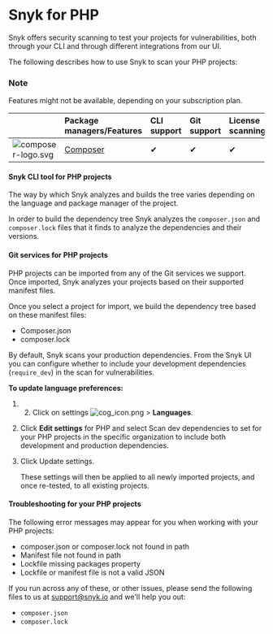 # Snyk for PHP

Snyk offers security scanning to test your projects for vulnerabilities, both through your CLI and through different integrations from our UI.

The following describes how to use Snyk to scan your PHP projects:

### Note

Features might not be available, depending on your subscription plan.

|  | Package managers/Features | CLI support | Git support | License scanning | Remediation | Runtime monitoring |
| :--- | :--- | :--- | :--- | :--- | :--- | :--- |
| ![composer-logo.svg](https://support.snyk.io/hc/article_attachments/360007258958/uuid-3415efde-9bfb-2b07-3781-8169e25a2fcd-en.png) | [Composer](https://getcomposer.org/) | ✔︎ | ✔︎ | ✔︎ |  |  |

#### Snyk CLI tool for PHP projects

The way by which Snyk analyzes and builds the tree varies depending on the language and package manager of the project.

In order to build the dependency tree Snyk analyzes the `composer.json` and `composer.lock` files that it finds to analyze the dependencies and their versions.

#### Git services for PHP projects

PHP projects can be imported from any of the Git services we support. Once imported, Snyk analyzes your projects based on their supported manifest files.

Once you select a project for import, we build the dependency tree based on these manifest files: 

* Composer.json
* composer.lock

By default, Snyk scans your production dependencies. From the Snyk UI you can configure whether to include your development dependencies \(`require_dev`\) in the scan for vulnerabilities.

**To update language preferences:** 

1. 2. Click on settings ![cog\_icon.png](https://support.snyk.io/hc/article_attachments/4402908592145/cog_icon.png) &gt;  **Languages**.
3. Click **Edit settings** for PHP and select Scan dev dependencies to set for your PHP projects in the specific organization to include both development and production dependencies.
4. Click Update settings.

   These settings will then be applied to all newly imported projects, and once re-tested, to all existing projects.

#### Troubleshooting for your PHP projects

The following error messages may appear for you when working with your PHP projects:

* composer.json or composer.lock not found in path
* Manifest file not found in path
* Lockfile missing packages property
* Lockfile or manifest file is not a valid JSON

If you run across any of these, or other issues, please send the following files to us at [support@snyk.io](mailto:support@snyk.io) and we'll help you out:

* `composer.json`
* `composer.lock`

